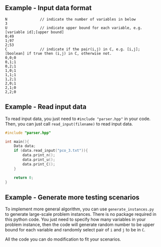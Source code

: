 ## Example - Input data format
```
N               // indicate the number of variables in below
3
U               // indicate upper bound for each variable, e.g. [variable id];[upper bound]
0;49
1;97
2;53
C               // indicate if the pair(i,j) in C, e.g. [i,j];[boolean] if true then (i,j) in C, otherwise not.
0,0;0
0,1;1
0,2;1
1,0;1
1,1;1
1,2;1
2,0;1
2,1;0
2,2;0
```

## Example - Read input data
To read input data, you just need to `#include "parser.hpp"` in your code. Then, you can just call `read_input(filename)` to read input data.
```cpp
#include "parser.hpp"

int main(){
    Data data;
    if (data.read_input("pco_3.txt")){
        data.print_n();
        data.print_u();
        data.print_C();
    }   

    return 0;
}
```

## Example - Generate more testing scenarios
To implement more general algorithm, you can use `generate_instances.py` to generate large-scale problem instances. There is no package required in this python code.
You just need to specify how many variables in your problem instance, then the code will generate random number to be upper bound for each variable and randomly select pair of `i` and `j` to be in `C`.


All the code you can do modification to fit your scenarios.
